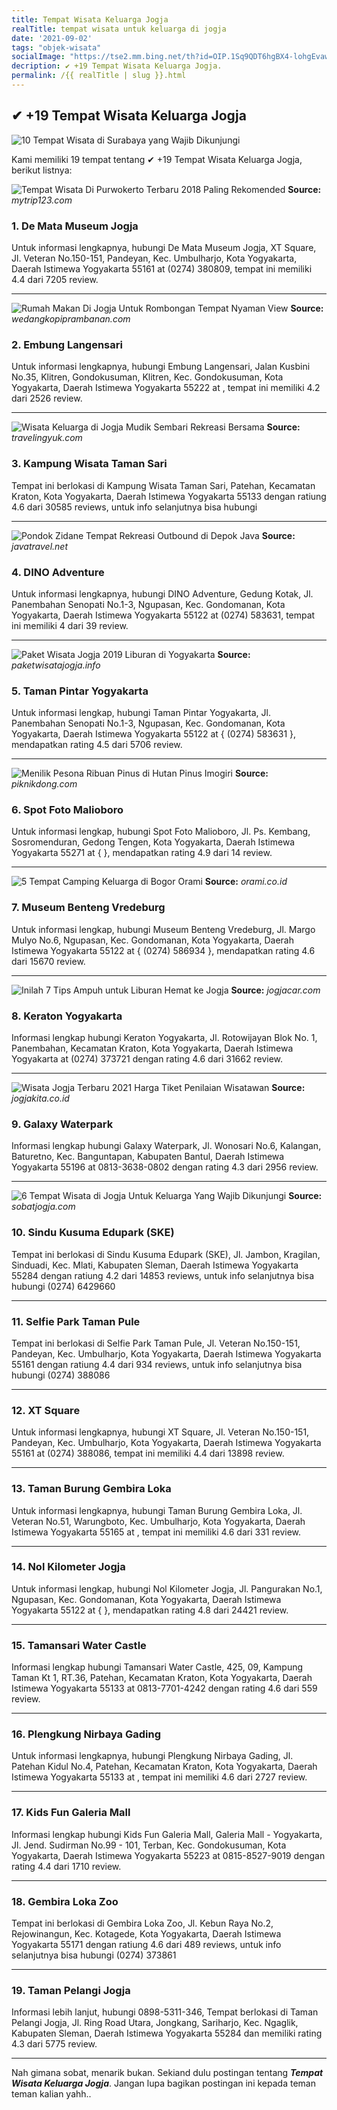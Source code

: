 ```yaml
---
title: Tempat Wisata Keluarga Jogja
realTitle: tempat wisata untuk keluarga di jogja
date: '2021-09-02'
tags: "objek-wisata"
socialImage: "https://tse2.mm.bing.net/th?id=OIP.1Sq9QDT6hgBX4-lohgEvawHaFj&amp;pid=15.1"
decription: ✔ +19 Tempat Wisata Keluarga Jogja.
permalink: /{{ realTitle | slug }}.html
---
```


## ✔ +19 Tempat Wisata Keluarga Jogja

![10 Tempat Wisata di Surabaya yang Wajib Dikunjungi](http://anekatempatwisata.com/wp-content/uploads/2014/03/Rumah-Batik.jpg)



Kami memiliki 19 tempat tentang ✔ +19 Tempat Wisata Keluarga Jogja, berikut listnya:



![Tempat Wisata Di Purwokerto Terbaru 2018 Paling Rekomended](https://tse4.mm.bing.net/th?id=OIP.xBYylGKtjwHFtw594q2EoAHaE6&amp;pid=15.1)
**Source:** _mytrip123.com_


### 1. De Mata Museum Jogja



Untuk informasi lengkapnya, hubungi De Mata Museum Jogja, XT Square, Jl. Veteran No.150-151, Pandeyan, Kec. Umbulharjo, Kota Yogyakarta, Daerah Istimewa Yogyakarta 55161 at (0274) 380809, tempat ini memiliki 4.4 dari 7205 review.

---


![Rumah Makan Di Jogja Untuk Rombongan Tempat Nyaman View ](https://tse1.mm.bing.net/th?id=OIP.l5Vq_U8qta2OvNN7CRIsrgHaFh&amp;pid=15.1)
**Source:** _wedangkopiprambanan.com_


### 2. Embung Langensari



Untuk informasi lengkapnya, hubungi Embung Langensari, Jalan Kusbini No.35, Klitren, Gondokusuman, Klitren, Kec. Gondokusuman, Kota Yogyakarta, Daerah Istimewa Yogyakarta 55222 at , tempat ini memiliki 4.2 dari 2526 review.

---


![Wisata Keluarga di Jogja Mudik Sembari Rekreasi Bersama](https://tse2.mm.bing.net/th?id=OIP.aby_A8lP07z2a4VCvAATGQHaER&amp;pid=15.1)
**Source:** _travelingyuk.com_


### 3. Kampung Wisata Taman Sari



Tempat ini berlokasi di Kampung Wisata Taman Sari, Patehan, Kecamatan Kraton, Kota Yogyakarta, Daerah Istimewa Yogyakarta 55133 dengan ratiung 4.6 dari 30585 reviews, untuk info selanjutnya bisa hubungi 

---


![Pondok Zidane Tempat Rekreasi  Outbound di Depok  Java ](https://tse3.mm.bing.net/th?id=OIP.4DneojAyMGwxJP-yczrA_QHaEW&amp;pid=15.1)
**Source:** _javatravel.net_


### 4. DINO Adventure



Untuk informasi lengkapnya, hubungi DINO Adventure, Gedung Kotak, Jl. Panembahan Senopati No.1-3, Ngupasan, Kec. Gondomanan, Kota Yogyakarta, Daerah Istimewa Yogyakarta 55122 at (0274) 583631, tempat ini memiliki 4 dari 39 review.

---


![Paket Wisata Jogja 2019  Liburan di Yogyakarta](https://tse1.mm.bing.net/th?id=OIP.BY3LHo06EFOutKmRgR0fkQHaEq&amp;pid=15.1)
**Source:** _paketwisatajogja.info_


### 5. Taman Pintar Yogyakarta



Untuk informasi lengkap, hubungi Taman Pintar Yogyakarta, Jl. Panembahan Senopati No.1-3, Ngupasan, Kec. Gondomanan, Kota Yogyakarta, Daerah Istimewa Yogyakarta 55122 at { (0274) 583631 }, mendapatkan rating 4.5 dari 5706 review.

---


![Menilik Pesona Ribuan Pinus di Hutan Pinus Imogiri ](https://tse4.mm.bing.net/th?id=OIP.bk75Xhecjmy0gCbFFQ-RLwHaFu&amp;pid=15.1)
**Source:** _piknikdong.com_


### 6. Spot Foto Malioboro



Untuk informasi lengkap, hubungi Spot Foto Malioboro, Jl. Ps. Kembang, Sosromenduran, Gedong Tengen, Kota Yogyakarta, Daerah Istimewa Yogyakarta 55271 at {  }, mendapatkan rating 4.9 dari 14 review.

---


![5 Tempat Camping Keluarga di Bogor  Orami](https://tse1.mm.bing.net/th?id=OIP.3NI8Zj9PivxE0WV_qxXbLgHaEK&amp;pid=15.1)
**Source:** _orami.co.id_


### 7. Museum Benteng Vredeburg



Untuk informasi lengkap, hubungi Museum Benteng Vredeburg, Jl. Margo Mulyo No.6, Ngupasan, Kec. Gondomanan, Kota Yogyakarta, Daerah Istimewa Yogyakarta 55122 at { (0274) 586934 }, mendapatkan rating 4.6 dari 15670 review.

---


![Inilah 7 Tips Ampuh untuk Liburan Hemat ke Jogja ](https://tse1.mm.bing.net/th?id=OIP.XL9eIe9wvoVlS9uARVgNGgHaEK&amp;pid=15.1)
**Source:** _jogjacar.com_


### 8. Keraton Yogyakarta



Informasi lengkap hubungi Keraton Yogyakarta, Jl. Rotowijayan Blok No. 1, Panembahan, Kecamatan Kraton, Kota Yogyakarta, Daerah Istimewa Yogyakarta at (0274) 373721 dengan rating 4.6 dari 31662 review.

---


![Wisata Jogja Terbaru 2021  Harga Tiket  Penilaian Wisatawan](https://tse4.mm.bing.net/th?id=OIP.S8pMvk3JPpyzCkcpBIxN2AHaDg&amp;pid=15.1)
**Source:** _jogjakita.co.id_


### 9. Galaxy Waterpark



Informasi lengkap hubungi Galaxy Waterpark, Jl. Wonosari No.6, Kalangan, Baturetno, Kec. Banguntapan, Kabupaten Bantul, Daerah Istimewa Yogyakarta 55196 at 0813-3638-0802 dengan rating 4.3 dari 2956 review.

---


![6 Tempat Wisata di Jogja Untuk Keluarga Yang Wajib Dikunjungi](https://tse1.mm.bing.net/th?id=OIP.7dctJBQl_4sn4gnPc-goAwHaEK&amp;pid=15.1)
**Source:** _sobatjogja.com_


### 10. Sindu Kusuma Edupark (SKE)



Tempat ini berlokasi di Sindu Kusuma Edupark (SKE), Jl. Jambon, Kragilan, Sinduadi, Kec. Mlati, Kabupaten Sleman, Daerah Istimewa Yogyakarta 55284 dengan ratiung 4.2 dari 14853 reviews, untuk info selanjutnya bisa hubungi (0274) 6429660

---


### 11. Selfie Park Taman Pule



Tempat ini berlokasi di Selfie Park Taman Pule, Jl. Veteran No.150-151, Pandeyan, Kec. Umbulharjo, Kota Yogyakarta, Daerah Istimewa Yogyakarta 55161 dengan ratiung 4.4 dari 934 reviews, untuk info selanjutnya bisa hubungi (0274) 388086

---


### 12. XT Square



Untuk informasi lengkapnya, hubungi XT Square, Jl. Veteran No.150-151, Pandeyan, Kec. Umbulharjo, Kota Yogyakarta, Daerah Istimewa Yogyakarta 55161 at (0274) 388086, tempat ini memiliki 4.4 dari 13898 review.

---


### 13. Taman Burung Gembira Loka



Untuk informasi lengkapnya, hubungi Taman Burung Gembira Loka, Jl. Veteran No.51, Warungboto, Kec. Umbulharjo, Kota Yogyakarta, Daerah Istimewa Yogyakarta 55165 at , tempat ini memiliki 4.6 dari 331 review.

---


### 14. Nol Kilometer Jogja



Untuk informasi lengkap, hubungi Nol Kilometer Jogja, Jl. Pangurakan No.1, Ngupasan, Kec. Gondomanan, Kota Yogyakarta, Daerah Istimewa Yogyakarta 55122 at {  }, mendapatkan rating 4.8 dari 24421 review.

---


### 15. Tamansari Water Castle



Informasi lengkap hubungi Tamansari Water Castle, 425, 09, Kampung Taman Kt 1, RT.36, Patehan, Kecamatan Kraton, Kota Yogyakarta, Daerah Istimewa Yogyakarta 55133 at 0813-7701-4242 dengan rating 4.6 dari 559 review.

---


### 16. Plengkung Nirbaya Gading



Untuk informasi lengkapnya, hubungi Plengkung Nirbaya Gading, Jl. Patehan Kidul No.4, Patehan, Kecamatan Kraton, Kota Yogyakarta, Daerah Istimewa Yogyakarta 55133 at , tempat ini memiliki 4.6 dari 2727 review.

---


### 17. Kids Fun Galeria Mall



Informasi lengkap hubungi Kids Fun Galeria Mall, Galeria Mall - Yogyakarta, Jl. Jend. Sudirman No.99 - 101, Terban, Kec. Gondokusuman, Kota Yogyakarta, Daerah Istimewa Yogyakarta 55223 at 0815-8527-9019 dengan rating 4.4 dari 1710 review.

---


### 18. Gembira Loka Zoo



Tempat ini berlokasi di Gembira Loka Zoo, Jl. Kebun Raya No.2, Rejowinangun, Kec. Kotagede, Kota Yogyakarta, Daerah Istimewa Yogyakarta 55171 dengan ratiung 4.6 dari 489 reviews, untuk info selanjutnya bisa hubungi (0274) 373861

---


### 19. Taman Pelangi Jogja



Informasi lebih lanjut, hubungi 0898-5311-346, Tempat berlokasi di Taman Pelangi Jogja, Jl. Ring Road Utara, Jongkang, Sariharjo, Kec. Ngaglik, Kabupaten Sleman, Daerah Istimewa Yogyakarta 55284 dan memiliki rating 4.3 dari 5775 review.

---









Nah gimana sobat, menarik bukan. Sekiand dulu postingan tentang ***Tempat Wisata Keluarga Jogja***. Jangan lupa bagikan postingan ini kepada teman teman kalian yahh..
